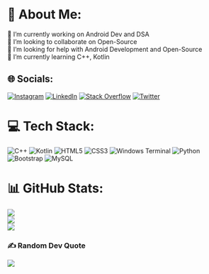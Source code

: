 # 💫 About Me:
🔭 I’m currently working on Android Dev and DSA<br>👯 I’m looking to collaborate on Open-Source<br>🤝 I’m looking for help with Android Development and Open-Source<br>🌱 I’m currently learning C++, Kotlin


## 🌐 Socials:
[![Instagram](https://img.shields.io/badge/Instagram-%23E4405F.svg?logo=Instagram&logoColor=white)](https://instagram.com/priyanshu_sharma19) [![LinkedIn](https://img.shields.io/badge/LinkedIn-%230077B5.svg?logo=linkedin&logoColor=white)](https://www.linkedin.com/in/ipriyanshu19/) [![Stack Overflow](https://img.shields.io/badge/-Stackoverflow-FE7A16?logo=stack-overflow&logoColor=white)](https://stackoverflow.com/users/21895086) [![Twitter](https://img.shields.io/badge/Twitter-%231DA1F2.svg?logo=Twitter&logoColor=white)](https://twitter.com/i_Priyanshu19) 

# 💻 Tech Stack:
![C++](https://img.shields.io/badge/c++-%2300599C.svg?style=flat&logo=c%2B%2B&logoColor=white) ![Kotlin](https://img.shields.io/badge/kotlin-%237F52FF.svg?style=flat&logo=kotlin&logoColor=white) ![HTML5](https://img.shields.io/badge/html5-%23E34F26.svg?style=flat&logo=html5&logoColor=white) ![CSS3](https://img.shields.io/badge/css3-%231572B6.svg?style=flat&logo=css3&logoColor=white) ![Windows Terminal](https://img.shields.io/badge/Windows%20Terminal-%234D4D4D.svg?style=flat&logo=windows-terminal&logoColor=white) ![Python](https://img.shields.io/badge/python-3670A0?style=flat&logo=python&logoColor=ffdd54) ![Bootstrap](https://img.shields.io/badge/bootstrap-%238511FA.svg?style=flat&logo=bootstrap&logoColor=white) ![MySQL](https://img.shields.io/badge/mysql-%2300000f.svg?style=flat&logo=mysql&logoColor=white)
# 📊 GitHub Stats:
![](https://github-readme-stats.vercel.app/api?username=iPriyanshu19&theme=tokyonight&hide_border=false&include_all_commits=false&count_private=false)<br/>
![](https://github-readme-streak-stats.herokuapp.com/?user=iPriyanshu19&theme=tokyonight&hide_border=false)<br/>
![](https://github-readme-stats.vercel.app/api/top-langs/?username=iPriyanshu19&theme=tokyonight&hide_border=false&include_all_commits=false&count_private=false&layout=compact)

### ✍️ Random Dev Quote
![](https://quotes-github-readme.vercel.app/api?type=horizontal&theme=radical)

